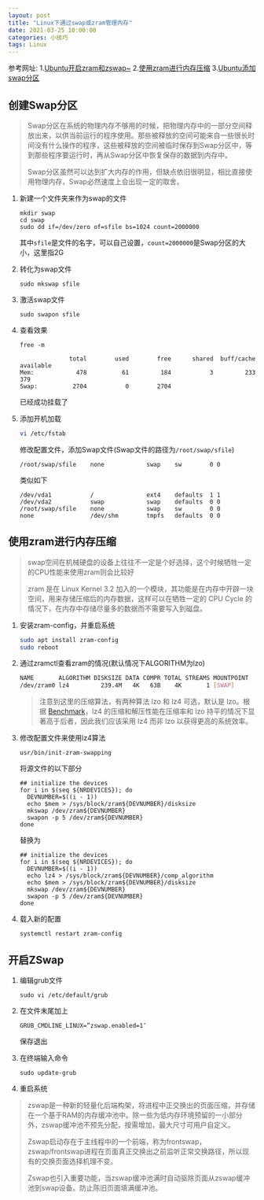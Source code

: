 ```yaml
---
layout: post
title: "Linux下通过swap或zram管理内存"
date: 2021-03-25 10:00:00
categories: 小技巧
tags: Linux
---
```


参考网址:
1.[Ubuntu开启zram和zswap~](https://imhy.zbyzbyzby.com/wordpress/?p=815)
2.[使用zram进行内存压缩](https://blog.gloriousdays.pw/2018/11/30/memory-compress-using-zram/)
3.[Ubuntu添加swap分区](https://www.jianshu.com/p/498858f8d704)

## 创建Swap分区

>Swap分区在系统的物理内存不够用的时候，把物理内存中的一部分空间释放出来，以供当前运行的程序使用。那些被释放的空间可能来自一些很长时间没有什么操作的程序，这些被释放的空间被临时保存到Swap分区中，等到那些程序要运行时，再从Swap分区中恢复保存的数据到内存中。
>
>Swap分区虽然可以达到扩大内存的作用，但缺点依旧很明显，相比直接使用物理内存，Swap必然速度上会出现一定的取舍。

1. 新建一个文件夹来作为swap的文件

   ```shell
   mkdir swap
   cd swap
   sudo dd if=/dev/zero of=sfile bs=1024 count=2000000
   ```

   其中`sfile`是文件的名字，可以自己设置，`count=2000000`是Swap分区的大小，这里指2G

2. 转化为swap文件

   `sudo mkswap sfile`

3. 激活swap文件

   `sudo swapon sfile`

4. 查看效果

   `free -m`

   ```shell
                 total        used        free      shared  buff/cache   available
   Mem:            478          61         184           3         233         379
   Swap:          2704           0        2704
   ```

   已经成功挂载了

5. 添加开机加载

   ```bash
   vi /etc/fstab
   ```

   修改配置文件，添加Swap文件(Swap文件的路径为`/root/swap/sfile`)

   `/root/swap/sfile    none            swap    sw        0 0`

   类似如下

   ```shell
   /dev/vda1           /               ext4    defaults  1 1
   /dev/vda2           swap            swap    defaults  0 0
   /root/swap/sfile    none            swap    sw        0 0
   none                /dev/shm        tmpfs   defaults  0 0
   ```

## 使用zram进行内存压缩

>swap空间在机械硬盘的设备上往往不一定是个好选择，这个时候牺牲一定的CPU性能来使用zram则会比较好
>
>zram 是在 Linux Kernel 3.2 加入的一个模块，其功能是在内存中开辟一块空间，用来存储压缩后的内存数据，这样可以在牺牲一定的 CPU Cycle 的情况下，在内存中存储尽量多的数据而不需要写入到磁盘。

1. 安装zram-config，并重启系统

   ```bash
   sudo apt install zram-config
   sudo reboot
   ```

2. 通过zramctl查看zram的情况(默认情况下ALGORITHM为lzo)

   ```bash
   NAME       ALGORITHM DISKSIZE DATA COMPR TOTAL STREAMS MOUNTPOINT
   /dev/zram0 lz4         239.4M   4K   63B    4K       1 [SWAP]
   ```

   > 注意到这里的压缩算法，有两种算法 lzo 和 lz4 可选，默认是 lzo。根据 [Benchmark](https://github.com/lz4/lz4)，lz4 的压缩和解压性能在压缩率和 lzo 持平的情况下显著高于后者，因此我们应该采用 lz4 而非 lzo 以获得更高的系统效率。

3. 修改配置文件来使用lz4算法

   `usr/bin/init-zram-swapping`

   将源文件的以下部分

   ```shell
   ## initialize the devices
   for i in $(seq ${NRDEVICES}); do
     DEVNUMBER=$((i - 1))
     echo $mem > /sys/block/zram${DEVNUMBER}/disksize
     mkswap /dev/zram${DEVNUMBER}
     swapon -p 5 /dev/zram${DEVNUMBER}
   done
   ```

   替换为

   ```shell
   ## initialize the devices
   for i in $(seq ${NRDEVICES}); do
     DEVNUMBER=$((i - 1))
     echo lz4 > /sys/block/zram${DEVNUMBER}/comp_algorithm
     echo $mem > /sys/block/zram${DEVNUMBER}/disksize
     mkswap /dev/zram${DEVNUMBER}
     swapon -p 5 /dev/zram${DEVNUMBER}
   done
   ```

4. 载入新的配置

   `systemctl restart zram-config`

## 开启ZSwap

1. 编辑grub文件

   `sudo vi /etc/default/grub`

2. 在文件末尾加上

   ```shell
   GRUB_CMDLINE_LINUX=”zswap.enabled=1″
   ```

   保存退出

3. 在终端输入命令

   `sudo update-grub`

4. 重启系统

> zswap是一种新的轻量化后端构架，将进程中正交换出的页面压缩，并存储在一个基于RAM的内存缓冲池中。除一些为低内存环境预留的一小部分外，zswap缓冲池不预先分配，按需增加，最大尺寸可用户自定义。
>
> Zswap启动存在于主线程中的一个前端，称为frontswap，zswap/frontswap进程在页面真正交换出之前监听正常交换路径，所以现有的交换页面选择机理不变。
>
> Zswap也引入重要功能，当zswap缓冲池满时自动驱除页面从zswap缓冲池到swap设备。防止陈旧页面填满缓冲池。
